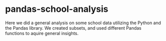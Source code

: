 # pandas-school-analysis
Here we did a general analysis on some school data utilizing the Python and the Pandas library. We created subsets, and used different Pandas functions to aquire general insights.
